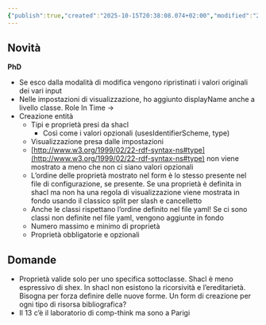 ```yaml
---
{"publish":true,"created":"2025-10-15T20:38:08.074+02:00","modified":"2025-10-15T19:38:30.000+02:00","cssclasses":""}
---
```



## Novità

**PhD**

- Se esco dalla modalità di modifica vengono ripristinati i valori originali dei vari input
- Nelle impostazioni di visualizzazione, ho aggiunto displayName anche a livello classe. Role In Time →
- Creazione entità
    - Tipi e proprietà presi da shacl
        - Così come i valori opzionali (usesIdentifierScheme, type)
    - Visualizzazione presa dalle impostazioni
    - [http://www.w3.org/1999/02/22-rdf-syntax-ns#type](http://www.w3.org/1999/02/22-rdf-syntax-ns#type) non viene mostrato a meno che non ci siano valori opzionali
    - L’ordine delle proprietà mostrato nel form è lo stesso presente nel file di configurazione, se presente. Se una proprietà è definita in shacl ma non ha una regola di visualizzazione viene mostrata in fondo usando il classico split per slash e cancelletto
    - Anche le classi rispettano l’ordine definito nel file yaml! Se ci sono classi non definite nel file yaml, vengono aggiunte in fondo
    - Numero massimo e minimo di proprietà
    - Proprietà obbligatorie e opzionali

## Domande

- Proprietà valide solo per uno specifica sottoclasse. Shacl è meno espressivo di shex. In shacl non esistono la ricorsività e l’ereditarietà. Bisogna per forza definire delle nuove forme. Un form di creazione per ogni tipo di risorsa bibliografica?
- Il 13 c’è il laboratorio di comp-think ma sono a Parigi